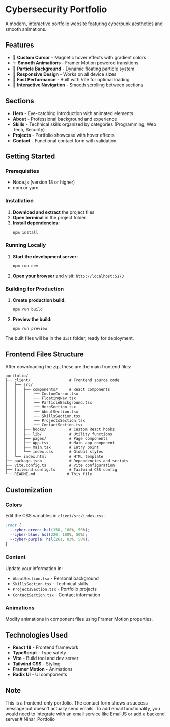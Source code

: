 # Cybersecurity Portfolio

A modern, interactive portfolio website featuring cyberpunk aesthetics and smooth animations.

## Features

- 🎨 **Custom Cursor** - Magnetic hover effects with gradient colors
- ✨ **Smooth Animations** - Framer Motion powered transitions
- 🌟 **Particle Background** - Dynamic floating particle system
- 📱 **Responsive Design** - Works on all device sizes
- 🚀 **Fast Performance** - Built with Vite for optimal loading
- 🎯 **Interactive Navigation** - Smooth scrolling between sections

## Sections

- **Hero** - Eye-catching introduction with animated elements
- **About** - Professional background and experience
- **Skills** - Technical skills organized by categories (Programming, Web Tech, Security)
- **Projects** - Portfolio showcase with hover effects
- **Contact** - Functional contact form with validation

## Getting Started

### Prerequisites

- Node.js (version 18 or higher)
- npm or yarn

### Installation

1. **Download and extract** the project files
2. **Open terminal** in the project folder
3. **Install dependencies:**
   ```bash
   npm install
   ```

### Running Locally

1. **Start the development server:**
   ```bash
   npm run dev
   ```

2. **Open your browser** and visit: `http://localhost:5173`

### Building for Production

1. **Create production build:**
   ```bash
   npm run build
   ```

2. **Preview the build:**
   ```bash
   npm run preview
   ```

The built files will be in the `dist` folder, ready for deployment.

## Frontend Files Structure

After downloading the zip, these are the main frontend files:

```
portfolio/
├── client/                 # Frontend source code
│   ├── src/
│   │   ├── components/     # React components
│   │   │   ├── CustomCursor.tsx
│   │   │   ├── FloatingNav.tsx
│   │   │   ├── ParticleBackground.tsx
│   │   │   ├── HeroSection.tsx
│   │   │   ├── AboutSection.tsx
│   │   │   ├── SkillsSection.tsx
│   │   │   ├── ProjectsSection.tsx
│   │   │   └── ContactSection.tsx
│   │   ├── hooks/          # Custom React hooks
│   │   ├── lib/            # Utility functions
│   │   ├── pages/          # Page components
│   │   ├── App.tsx         # Main app component
│   │   ├── main.tsx        # Entry point
│   │   └── index.css       # Global styles
│   └── index.html          # HTML template
├── package.json            # Dependencies and scripts
├── vite.config.ts          # Vite configuration
├── tailwind.config.ts      # Tailwind CSS config
└── README.md              # This file
```

## Customization

### Colors
Edit the CSS variables in `client/src/index.css`:
```css
:root {
  --cyber-green: hsl(150, 100%, 50%);
  --cyber-blue: hsl(220, 100%, 50%);
  --cyber-purple: hsl(261, 83%, 58%);
}
```

### Content
Update your information in:
- `AboutSection.tsx` - Personal background
- `SkillsSection.tsx` - Technical skills
- `ProjectsSection.tsx` - Portfolio projects
- `ContactSection.tsx` - Contact information

### Animations
Modify animations in component files using Framer Motion properties.

## Technologies Used

- **React 18** - Frontend framework
- **TypeScript** - Type safety
- **Vite** - Build tool and dev server
- **Tailwind CSS** - Styling
- **Framer Motion** - Animations
- **Radix UI** - UI components

## Note

This is a frontend-only portfolio. The contact form shows a success message but doesn't actually send emails. To add email functionality, you would need to integrate with an email service like EmailJS or add a backend server.#   N i h a r _ P o r t f o l i o  
 